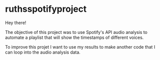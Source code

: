 # ruthsspotifyproject

Hey there!

The objective of this project was to use Spotify's API audio analysis to automate a playlist that will show the timestamps of different voices.

To improve this projet I want to use my results to make another code that I can loop into the audio analysis data.
